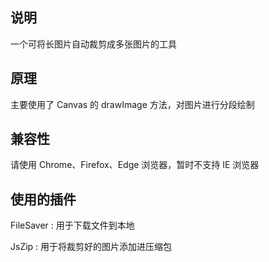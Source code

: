 ## 说明

一个可将长图片自动裁剪成多张图片的工具

## 原理

主要使用了 Canvas 的 drawImage 方法，对图片进行分段绘制

## 兼容性

请使用 Chrome、Firefox、Edge 浏览器，暂时不支持 IE 浏览器

## 使用的插件

FileSaver : 用于下载文件到本地

JsZip : 用于将裁剪好的图片添加进压缩包